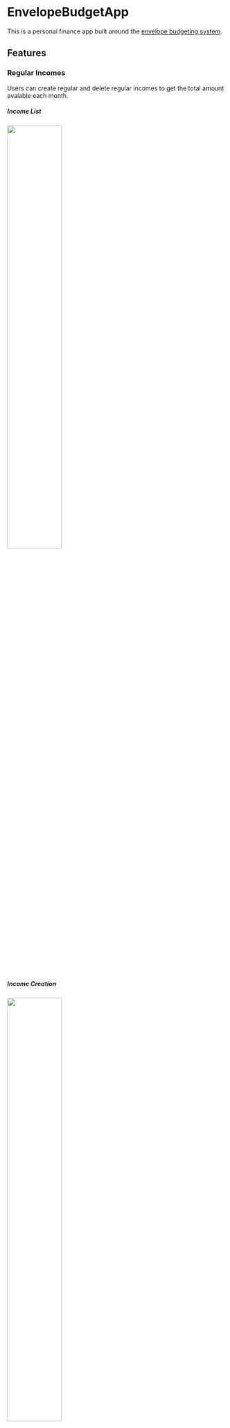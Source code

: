 # EnvelopeBudgetApp

This is a personal finance app built around the [envelope budgeting system](https://www.capitalone.com/learn-grow/money-management/envelope-budget-system/).

## Features

### Regular Incomes
Users can create regular and delete regular incomes to get the total amount avalable each month. 

##### Income List
<img src="https://user-images.githubusercontent.com/102758696/235316998-144c4e70-79e6-469b-a6a4-c083262b0384.png" width=50% height=50%>

##### Income Creation
<img src="https://user-images.githubusercontent.com/102758696/235316572-7b3bfcbc-35bd-42d7-8ead-bfd70d2a08b7.png" width=50% height=50%>

##### Income Editing
<img src="https://github.com/uhteen21/EnvelopeBudgetApp/assets/102758696/8b17b471-5f75-47ed-a974-8c1e66d4edea" width=50% height=50%>

##### Income Deletion
<img src="https://user-images.githubusercontent.com/102758696/235316953-56132bb0-f3f1-44c5-8146-9c699fda41d3.png" width=50% height=50%>

### Envelopes
Users can create envelopes to represent catagories of spending. Such as gas, amenities, groceries, etc.
##### Envelope List
<img src="https://user-images.githubusercontent.com/102758696/235492694-beb97163-fdf2-4413-b3d2-f01465ad06a6.png" width=50% height=50%>

##### Envelope Creation
<img src="https://user-images.githubusercontent.com/102758696/235492841-db2d9214-9c2f-42ff-b17d-b0f4cc905fa9.png" width=50% height=50%>

## Known Bugs

* When deleting an income, the delete prompt will dissapear then reappear when the income is swiped again before the swipe button "Delete" is actually pressed. When the deletion is confirmed the proper income is deleted, but the deletion prompt will reapear for a brief second before disappearing

## Roapmap/Planned Features

* Implement transactions
